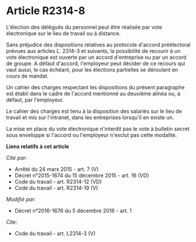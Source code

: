 # Article R2314-8

L'élection des délégués du personnel peut être réalisée par vote électronique sur le lieu de travail ou à distance. 

Sans préjudice des dispositions relatives au protocole d'accord préélectoral prévues aux articles L. 2314-3 et suivants, la
possibilité de recourir à un vote électronique est ouverte par un accord d'entreprise ou par un accord de groupe. A défaut
d'accord, l'employeur peut décider de ce recours qui vaut aussi, le cas échéant, pour les élections partielles se déroulant
en cours de mandat. 

Un cahier des charges respectant les dispositions du présent paragraphe est établi dans le cadre de l'accord mentionné au
deuxième alinéa ou, à défaut, par l'employeur. 

Le cahier des charges est tenu à la disposition des salariés sur le lieu de travail et mis sur l'intranet, dans les
entreprises lorsqu'il en existe un. 

La mise en place du vote électronique n'interdit pas le vote à bulletin secret sous enveloppe si l'accord ou l'employeur
n'exclut pas cette modalité.

**Liens relatifs à cet article**

_Cité par_:

  - Arrêté du 24 mars 2015 - art. 7 (V)
  - Décret n°2015-1674 du 15 décembre 2015 - art. 16 (VD)
  - Code du travail - art. R2314-12 (VD)
  - Code du travail - art. R2314-19 (V)

_Modifié par_:

  - Décret n°2016-1676 du 5 décembre 2016 - art. 1

_Cite_:

  - Code du travail - art. L2314-3 (V)

